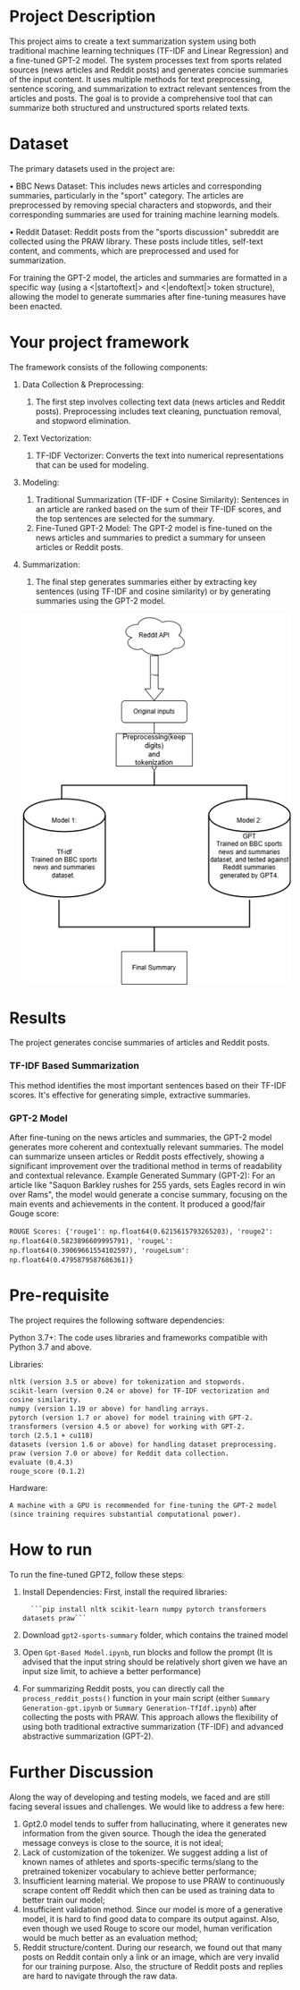 # Project Description
This project aims to create a text summarization system using both traditional machine learning techniques (TF-IDF and Linear Regression) and a fine-tuned GPT-2 model. The system processes text from sports related sources (news articles and  Reddit posts) and generates concise summaries of the input content. It uses multiple methods for text preprocessing, sentence scoring, and summarization to extract relevant sentences from the articles and posts. The goal is to provide a comprehensive tool that can summarize both structured and unstructured sports related texts.
# Dataset
The primary datasets used in the project are:

• BBC News Dataset: This includes news articles and corresponding summaries, particularly in the "sport" category. The articles are preprocessed by removing special characters and stopwords, and their corresponding summaries are used for training machine learning models.

• Reddit Dataset: Reddit posts from the "sports discussion" subreddit are collected using the PRAW library. These posts include titles, self-text content, and comments, which are preprocessed and used for summarization.

For training the GPT-2 model, the articles and summaries are formatted in a specific way (using a <|startoftext|> and <|endoftext|> token structure), allowing the model to generate summaries after fine-tuning measures have been enacted.
# Your project framework 
The framework consists of the following components:
1. Data Collection & Preprocessing: 
   1. The first step involves collecting text data (news articles and Reddit posts). Preprocessing includes text cleaning, punctuation removal, and stopword elimination.
2. Text Vectorization:
   1. TF-IDF Vectorizer: Converts the text into numerical representations that can be used for modeling.
3. Modeling:
   1. Traditional Summarization (TF-IDF + Cosine Similarity): Sentences in an article are ranked based on the sum of their TF-IDF scores, and the top sentences are selected for the summary.
   2. Fine-Tuned GPT-2 Model: The GPT-2 model is fine-tuned on the news articles and summaries to predict a summary for unseen articles or Reddit posts.
4. Summarization:
   1. The final step generates summaries either by extracting key sentences (using TF-IDF and cosine similarity) or by generating summaries using the GPT-2 model.
   
   ![Flow Chart.drawio.png](Flow%20Chart.drawio.png)
# Results
The project generates concise summaries of articles and Reddit posts.
### TF-IDF Based Summarization
This method identifies the most important sentences based on their TF-IDF scores. It's effective for generating simple, extractive summaries.
### GPT-2 Model
After fine-tuning on the news articles and summaries, the GPT-2 model generates more coherent and contextually relevant summaries. The model can summarize unseen articles or Reddit posts effectively, showing a significant improvement over the traditional method in terms of readability and contextual relevance.
Example Generated Summary (GPT-2): For an article like "Saquon Barkley rushes for 255 yards, sets Eagles record in win over Rams", the model would generate a concise summary, 
focusing on the main events and achievements in the content. It produced a good/fair Gouge score:

```ROUGE Scores: {'rouge1': np.float64(0.6215615793265203), 'rouge2': np.float64(0.5823896609995791), 'rougeL': np.float64(0.39069661554102597), 'rougeLsum': np.float64(0.4795879587686361)}```

# Pre-requisite
The project requires the following software dependencies:

Python 3.7+: The code uses libraries and frameworks compatible with Python 3.7 and above.

Libraries:
```
nltk (version 3.5 or above) for tokenization and stopwords.
scikit-learn (version 0.24 or above) for TF-IDF vectorization and cosine similarity.
numpy (version 1.19 or above) for handling arrays.
pytorch (version 1.7 or above) for model training with GPT-2.
transformers (version 4.5 or above) for working with GPT-2.
torch (2.5.1 + cu118)
datasets (version 1.6 or above) for handling dataset preprocessing.
praw (version 7.0 or above) for Reddit data collection.
evaluate (0.4.3)
rouge_score (0.1.2)
```

Hardware:
```
A machine with a GPU is recommended for fine-tuning the GPT-2 model (since training requires substantial computational power).
```

# How to run 
To run the fine-tuned GPT2, follow these steps:

1. Install Dependencies: First, install the required libraries:

         ```pip install nltk scikit-learn numpy pytorch transformers datasets praw```
2. Download ```gpt2-sports-summary``` folder, which contains the trained model
3. Open ```Gpt-Based Model.ipynb```, run blocks and follow the prompt (It is advised that the input string should be relatively short given we have an input size limit, to achieve a better performance)


4. For summarizing Reddit posts, you can directly call the ```process_reddit_posts()``` function in your main script (either ```Summary Generation-gpt.ipynb``` or ```Summary Generation-TfIdf.ipynb```) after collecting the posts with PRAW.
This approach allows the flexibility of using both traditional extractive summarization (TF-IDF) and advanced abstractive summarization (GPT-2).

# Further Discussion
Along the way of developing and testing models, we faced and are still facing several issues and challenges. We would like to address a few here:
1. Gpt2.0 model tends to suffer from hallucinating, where it generates new information from the given source. Though the idea the generated message conveys is close to the source, it is not ideal;
2. Lack of customization of the tokenizer. We suggest adding a list of known names of athletes and sports-specific terms/slang to the pretrained tokenizer vocabulary to achieve better performance;
3. Insufficient learning material. We propose to use PRAW to continuously scrape content off Reddit which then can be used as training data to better train our model;
4. Insufficient validation method. Since our model is more of a generative model, it is hard to find good data to compare its output against. Also, even though we used Rouge to score our model, human verification would be much better as an evaluation method;
5. Reddit structure/content. During our research, we found out that many posts on Reddit contain only a link or an image, which are very invalid for our training purpose. Also, the structure of Reddit posts and replies are hard to navigate through the raw data.